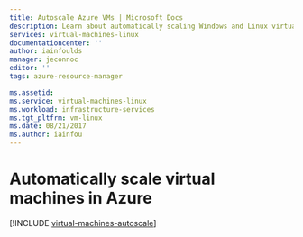 ```yaml
---
title: Autoscale Azure VMs | Microsoft Docs
description: Learn about automatically scaling Windows and Linux virtual machines in Azure.
services: virtual-machines-linux
documentationcenter: ''
author: iainfoulds
manager: jeconnoc
editor: ''
tags: azure-resource-manager

ms.assetid:
ms.service: virtual-machines-linux
ms.workload: infrastructure-services
ms.tgt_pltfrm: vm-linux
ms.date: 08/21/2017
ms.author: iainfou
---
```


# Automatically scale virtual machines in Azure

[!INCLUDE [virtual-machines-autoscale](../../../includes/virtual-machines-autoscale.md)]

